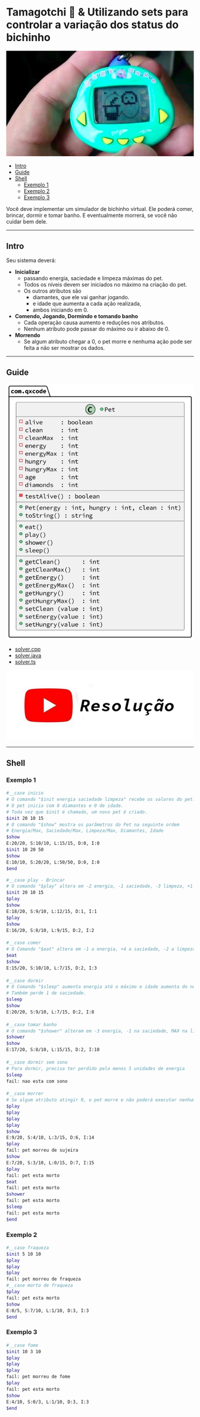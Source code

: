 # Tamagotchi 💎 & Utilizando sets para controlar a variação dos status do bichinho

![](cover.jpg)

[](toc)

- [Intro](#intro)
- [Guide](#guide)
- [Shell](#shell)
    - [Exemplo 1](#exemplo-1)
    - [Exemplo 2](#exemplo-2)
    - [Exemplo 3](#exemplo-3)
[](toc)


Você deve implementar um simulador de bichinho virtual. Ele poderá comer, brincar, dormir e tomar banho. E eventualmente morrerá, se você não cuidar bem dele.


***
## Intro
Seu sistema deverá:

- **Inicializar**
    - passando energia, saciedade e limpeza máximas do pet.
    - Todos os níveis devem ser iniciados no máximo na criação do pet.
    - Os outros atributos são 
        - diamantes, que ele vai ganhar jogando.
        - e idade que aumenta a cada ação realizada, 
        - ambos iniciando em 0.
- **Comendo, Jogando, Dormindo e tomando banho**
    - Cada operação causa aumento e reduções nos atributos.
    - Nenhum atributo pode passar do máximo ou ir abaixo de 0.
- **Morrendo**
    - Se algum atributo chegar a 0, o pet morre e nenhuma ação pode ser feita a não ser mostrar os dados.


***
## Guide
![](diagrama.png)

- [solver.cpp ](.cache/draft.cpp)
- [solver.java](.cache/draft.java)
- [solver.ts  ](.cache/draft.ts)

[![](../_images/resolucao.png)](https://youtu.be/X6SV1izH67w)

***
## Shell
### Exemplo 1

```bash
#__case inicio
# O comando "$init energia saciedade limpeza" recebe os valores do pet.
# O pet inicia com 0 diamantes e 0 de idade.
# Toda vez que $init é chamado, um novo pet é criado.
$init 20 10 15
# O comando "$show" mostra os parâmetros do Pet na seguinte ordem
# Energia/Max, Saciedade/Max, Limpeza/Max, Diamantes, Idade
$show
E:20/20, S:10/10, L:15/15, D:0, I:0
$init 10 20 50
$show
E:10/10, S:20/20, L:50/50, D:0, I:0
$end
```

```bash
#__case play - Brincar 
# O comando "$play" altera em -2 energia, -1 saciedade, -3 limpeza, +1 diamante, +1 idade.
$init 20 10 15
$play
$show
E:18/20, S:9/10, L:12/15, D:1, I:1
$play
$show
E:16/20, S:8/10, L:9/15, D:2, I:2

#__case comer 
# O Comando "$eat" altera em -1 a energia, +4 a saciedade, -2 a limpeza, +0 diamantes,  +1 a idade
$eat
$show
E:15/20, S:10/10, L:7/15, D:2, I:3

#__case dormir
# O Comando "$sleep" aumenta energia até o máximo e idade aumenta do número de turnos que o pet dormiu.
# Também perde 1 de saciedade.
$sleep
$show
E:20/20, S:9/10, L:7/15, D:2, I:8

#__case tomar banho
# O comando "$shower" alteram em -3 energia, -1 na saciedade, MAX na limpeza, +0 diamantes, +2 na idade.
$shower
$show
E:17/20, S:8/10, L:15/15, D:2, I:10

#__case dormir sem sono
# Para dormir, precisa ter perdido pelo menos 5 unidades de energia
$sleep
fail: nao esta com sono

#__case morrer
# Se algum atributo atingir 0, o pet morre e não poderá executar nenhuma ação
$play
$play
$play
$play
$show
E:9/20, S:4/10, L:3/15, D:6, I:14
$play
fail: pet morreu de sujeira
$show
E:7/20, S:3/10, L:0/15, D:7, I:15
$play
fail: pet esta morto
$eat
fail: pet esta morto
$shower
fail: pet esta morto
$sleep
fail: pet esta morto
$end
```

### Exemplo 2
```bash
#__case fraqueza
$init 5 10 10
$play
$play
$play
fail: pet morreu de fraqueza
#__case morto de fraqueza
$play
fail: pet esta morto
$show
E:0/5, S:7/10, L:1/10, D:3, I:3
$end
```

### Exemplo 3
```bash
#__case fome
$init 10 3 10
$play
$play
$play
fail: pet morreu de fome
$play
fail: pet esta morto
$show
E:4/10, S:0/3, L:1/10, D:3, I:3
$end
```


